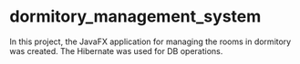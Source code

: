 # dormitory_management_system
In this project, the JavaFX application for managing the rooms in dormitory was created. The Hibernate was used for DB operations. 
